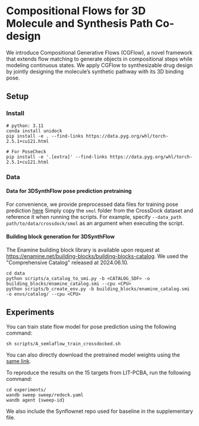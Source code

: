 # Compositional Flows for 3D Molecule and Synthesis Path Co-design

We introduce Compositional Generative Flows (CGFlow), a novel framework that extends flow matching to generate objects in compositional steps while modeling continuous states. We apply CGFlow to synthesizable drug design by jointly designing the molecule’s synthetic pathway with its 3D binding pose.

## Setup

### Install

```
# python: 3.11
conda install unidock
pip install -e . --find-links https://data.pyg.org/whl/torch-2.5.1+cu121.html

# For PoseCheck
pip install -e '.[extra]' --find-links https://data.pyg.org/whl/torch-2.5.1+cu121.html
```

### Data

#### Data for 3DSynthFlow pose prediction pretraining

For convenience, we provide preprocessed data files for training pose prediction [here](https://figshare.com/s/fa64ce287f9bfc8beaba) Simply copy the `smol` folder from the CrossDock dataset and reference it when running the scripts. For example, specify `--data_path path/to/data/crossdock/smol` as an argument when executing the script.

#### Building block generation for 3DSynthFlow

The Enamine building block library is available upon request at https://enamine.net/building-blocks/building-blocks-catalog.
We used the "Comprehensive Catalog" released at 2024.06.10.

```
cd data
python scripts/a_catalog_to_smi.py -b <CATALOG_SDF> -o building_blocks/enamine_catalog.smi --cpu <CPU>
python scripts/b_create_env.py -b building_blocks/enamine_catalog.smi -o envs/catalog/ --cpu <CPU>
```

## Experiments

You can train state flow model for pose prediction using the following command:
```
sh scripts/A_semlaflow_train_crossdocked.sh
```
You can also directly download the pretrained model weights using the [same link](https://figshare.com/s/fa64ce287f9bfc8beaba).

To reproduce the results on the 15 targets from LIT-PCBA, run the following command:
```
cd experiments/
wandb sweep sweep/redock.yaml
wandb agent {sweep-id}
```

We also include the Synflownet repo used for baseline in the supplementary file.